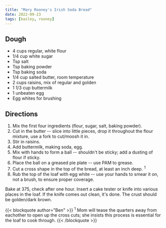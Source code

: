 ```yaml
---
title: "Mary Rooney's Irish Soda Bread"
date: 2022-09-23
tags: [kasley, rooney]
---
```


## Dough

* 4 cups regular, white flour
* 1/4 cup white sugar
* Tsp salt
* Tsp baking powder
* Tsp baking soda
* 1/4 cup salted butter, room temperature
* 2 cups raisins, mix of regular and golden
* 1 1/3 cup buttermilk
* 1 unbeaten egg
* Egg whites for brushing

## Directions

1. Mix the first four ingredients (flour, sugar, salt, baking powder).
2. Cut in the butter -- slice into little pieces, drop it throughout the flour mixture, use a fork to cut/moosh it in.
3. Stir in raisins.
4. Add buttermilk, making soda, egg.
5. Mix with hands to form a ball -- shouldn't be sticky; add a dusting of flour if sticky.
6. Place the ball on a greased pie plate -- use PAM to grease.
7. Cut a cross shape in the top of the bread, at least an inch deep. <sup>1</sup>
8. Rub the top of the loaf with egg white -- use your hands to smear it on, not a brush, to ensure proper coverage.

Bake at 375, check after one hour.
Insert a cake tester or knife into various places in the loaf. If the knife comes out clean, it's done. The crust should be golden/dark brown.

{{< blockquote author="Ben" >}}
<sup>1</sup> Mom will tease the quarters away from eachother to open up the cross cuts; she insists this process is essential for the loaf to cook through.
{{< /blockquote >}}

